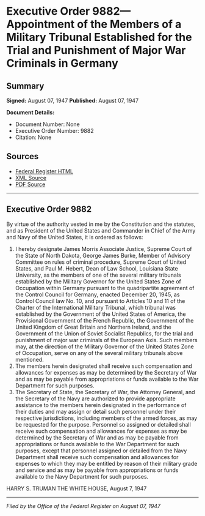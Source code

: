 # Executive Order 9882—Appointment of the Members of a Military Tribunal Established for the Trial and Punishment of Major War Criminals in Germany

## Summary

**Signed:** August 07, 1947
**Published:** August 07, 1947

**Document Details:**
- Document Number: None
- Executive Order Number: 9882
- Citation: None

## Sources
- [Federal Register HTML](https://www.presidency.ucsb.edu/documents/executive-order-9882-appointment-the-members-military-tribunal-established-for-the-trial)
- [XML Source](None)
- [PDF Source](None)

---

## Executive Order 9882

By virtue of the authority vested in me by the Constitution and the statutes, and as President of the United States and Commander in Chief of the Army and Navy of the United States, it is ordered as follows:
1. I hereby designate James Morris Associate Justice, Supreme Court of the State of North Dakota, George James Burke, Member of Advisory Committee on rules of criminal procedure, Supreme Court of United States, and Paul M. Hebert, Dean of Law School, Louisiana State University, as the members of one of the several military tribunals established by the Military Governor for the United States Zone of Occupation within Germany pursuant to the quadripartite agreement of the Control Council for Germany, enacted December 20, 1945, as Control Council law No. 10, and pursuant to Articles 10 and 11 of the Charter of the International Military Tribunal, which tribunal was established by the Government of the United States of America, the Provisional Government of the French Republic, the Government of the United Kingdom of Great Britain and Northern Ireland, and the Government of the Union of Soviet Socialist Republics, for the trial and punishment of major war criminals of the European Axis. Such members may, at the direction of the Military Governor of the United States Zone of Occupation, serve on any of the several military tribunals above mentioned.
2. The members herein designated shall receive such compensation and allowances for expenses as may be determined by the Secretary of War and as may be payable from appropriations or funds available to the War Department for such purposes.
3. The Secretary of State, the Secretary of War, the Attorney General, and the Secretary of the Navy are authorized to provide appropriate assistance to the members herein designated in the performance of their duties and may assign or detail such personnel under their respective jurisdictions, including members of the armed forces, as may be requested for the purpose. Personnel so assigned or detailed shall receive such compensation and allowances for expenses as may be determined by the Secretary of War and as may be payable from appropriations or funds available to the War Department for such purposes, except that personnel assigned or detailed from the Navy Department shall receive such compensation and allowances for expenses to which they may be entitled by reason of their military grade and service and as may be payable from appropriations or funds available to the Navy Department for such purposes.

HARRY S. TRUMAN
THE WHITE HOUSE,
August 7, 1947

---

*Filed by the Office of the Federal Register on August 07, 1947*
